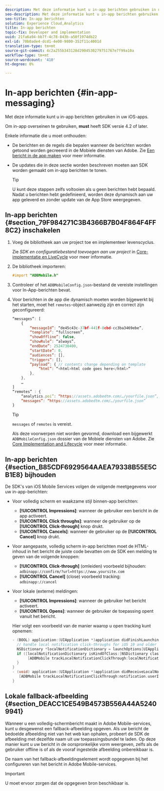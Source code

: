 ```yaml
---
description: Met deze informatie kunt u in-app berichten gebruiken in uw iOS-apps.
seo-description: Met deze informatie kunt u in-app berichten gebruiken in uw iOS-apps.
seo-title: In-app berichten
solution: Experience Cloud,Analytics
title: In-app berichten
topic-fix: Developer and implementation
uuid: 21fa6a94-bb7f-4c78-843b-a50f1974db22
exl-id: 70b0ade4-dcd1-4e00-9800-352f11c4001d
translation-type: tm+mt
source-git-commit: 4c2a255b343128d2904530279751767e7f99a10a
workflow-type: tm+mt
source-wordcount: '410'
ht-degree: 0%

---
```


# In-app berichten {#in-app-messaging}

Met deze informatie kunt u in-app berichten gebruiken in uw iOS-apps.

Om in-app overseinen te gebruiken, **must** heeft SDK versie 4.2 of later.

Enkele informatie die u moet onthouden:

* De berichten en de regels die bepalen wanneer de berichten worden getoond worden gecreeerd in de Mobiele diensten van Adobe. Zie [Een bericht in de app maken](/help/using/in-app-messaging/t-in-app-message/t-in-app-message.md) voor meer informatie.
* De updates die in deze sectie worden beschreven moeten aan SDK worden gemaakt om in-app berichten te tonen.

   >[!TIP]
   >
   >U kunt deze stappen zelfs voltooien als u geen berichten hebt bepaald. Nadat u berichten hebt gedefinieerd, worden deze dynamisch aan uw app geleverd en zonder update van de App Store weergegeven.

## In-app berichten {#section_79F984271C3B4366B7B04F864F4FF8C2} inschakelen

1. Voeg de bibliotheek aan uw project toe en implementeer levenscyclus.

   Zie *SDK en configuratiebestand toevoegen aan uw project* in [Core-implementatie en LiveCycle](/help/ios/getting-started/requirements.md) voor meer informatie.

1. De bibliotheek importeren:

   ```objective-c
   #import "ADBMobile.h"
   ```

1. Controleer of het `ADBMobileConfig.json`-bestand de vereiste instellingen voor In-App-berichten bevat.
1. Voor berichten in de app die dynamisch moeten worden bijgewerkt bij het starten, moet het `remotes`-object aanwezig zijn en correct zijn geconfigureerd:

   ```js
   “messages”: [ 
       { 
           “messageId”: “de45c43c-37bf-441f-8cbd-cc3ba3469ebe”, 
           “template”: “fullscreen”, 
           “showOffline”: false, 
           “showRule”: “always”, 
           “endDate”: 2524730400, 
           “startDate”: 0, 
           “audiences”: [], 
           “triggers”: [], 
           “payload”: { // contents change depending on template 
               “html”: “<html>html code goes here</html>” 
           }, 
       }, 
       … 
   ] 
   “remotes” : { 
       “analytics.poi”: “https://assets.adobedtm.com/…/yourfile.json”, 
       “messages”: “https://assets.adobedtm.com/…/yourfile.json” 
   }
   ```

   >[!TIP]
   >
   >`messages` of  `remotes` is vereist.

   Als deze voorwerpen niet worden gevormd, download een bijgewerkt `ADBMobileConfig.json` dossier van de Mobiele diensten van Adobe. Zie [Core Implementation and Lifecycle](/help/ios/getting-started/requirements.md) voor meer informatie.

## In-app berichten {#section_B85CDF6929564AAEA79338B55E5CB1E8} bijhouden

De SDK&#39;s van iOS Mobile Services volgen de volgende meetgegevens voor uw in-app-berichten:

* Voor volledig scherm en waakzame stijl binnen-app berichten:

   * **[!UICONTROL Impressions]**: wanneer de gebruiker een bericht in de app activeert.
   * **[!UICONTROL Click throughs]**: wanneer de gebruiker op de  **[!UICONTROL Click-through]** knop drukt.
   * **[!UICONTROL Cancels]**: wanneer de gebruiker op de  **[!UICONTROL Cancel]** knop drukt.

* Voor aangepaste, volledig scherm in-app berichten moet de HTML-inhoud in het bericht de juiste code bevatten om de SDK een melding te geven van de volgende knoppen:

   * **[!UICONTROL Click-through]** (omleiden) voorbeeld bijhouden:  `adbinapp://confirm/?url=https://www.yoursite.com`
   * **[!UICONTROL Cancel]** (close) voorbeeld tracking:  `adbinapp://cancel`

* Voor lokale (externe) meldingen:

   * **[!UICONTROL Impressions]**: wanneer de gebruiker het bericht activeert.
   * **[!UICONTROL Opens]**: wanneer de gebruiker de toepassing opent vanuit het bericht.

   Hier volgt een voorbeeld van de manier waarop u open tracking kunt opnemen:

   ```objective-c
   - (BOOL) application:(UIApplication *)application didFinishLaunchingWithOptions:(NSDictionary *)launchOptions { 
     // handle local notification click-throughs for iOS 10 and older 
     NSDictionary *localNotificationDictionary = launchOptions[UIApplicationLaunchOptionsLocalNotificationKey]; 
     if ([localNotificationDictionary isKindOfClass:[NSDictionary class]]) { 
          [ADBMobile trackLocalNotificationClickThrough:localNotificationDictionary]; 
     } 
   } 
   - (void) application:(UIApplication *)application didReceiveLocalNotification:(UILocalNotification *)notification { 
      [ADBMobile trackLocalNotificationClickThrough:notification.userInfo]; 
   }
   ```

## Lokale fallback-afbeelding {#section_DEACC1CE549B4573B556A44A52409941}

Wanneer u een volledig-schermbericht maakt in Adobe Mobile-services, kunt u desgewenst een fallback-afbeelding opgeven. Als uw bericht de bedoelde afbeelding niet van het web kan ophalen, probeert de SDK de afbeelding met dezelfde naam uit uw toepassingsbundel te laden. Op deze manier kunt u uw bericht in de oorspronkelijke vorm weergeven, zelfs als de gebruiker offline is of als de vooraf ingestelde afbeelding onbereikbaar is.

De naam van het fallback-afbeeldingselement wordt opgegeven bij het configureren van het bericht in Adobe Mobile-services.

>[!IMPORTANT]
>
>U moet ervoor zorgen dat de opgegeven bron beschikbaar is.
